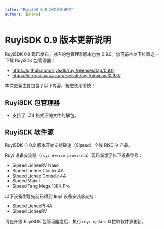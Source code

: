 ```yaml
---
title: "RuyiSDK 0.9 版本更新说明"
authors: [white]
---
```


# RuyiSDK 0.9 版本更新说明

RuyiSDK 0.9 现已发布，对应的包管理器版本也为 0.9.0。您可前往以下位置之一下载 RuyiSDK 包管理器：

- https://github.com/ruyisdk/ruyi/releases/tag/0.9.0
- https://mirror.iscas.ac.cn/ruyisdk/ruyi/releases/0.9.0/

本次更新主要包含了以下内容，祝您使用愉快！

## RuyiSDK 包管理器

- 支持了 LZ4 格式压缩文件的解包。

## RuyiSDK 软件源

RuyiSDK 自 0.9 版本开始支持矽速（Sipeed）全线 RISC-V 产品。

Ruyi 设备安装器（`ruyi device provision`）现已新增了以下设备型号：

- Sipeed LicheeRV Nano
- Sipeed Lichee Cluster 4A
- Sipeed Lichee Console 4A
- Sipeed Maix-I
- Sipeed Tang Mega 138K Pro

以下设备型号先前已得到 Ruyi 设备安装器支持：

- Sipeed LicheePi 4A
- Sipeed LicheeRV

请在升级 RuyiSDK 包管理器之后，执行 `ruyi update` 以拉取软件源更新。

